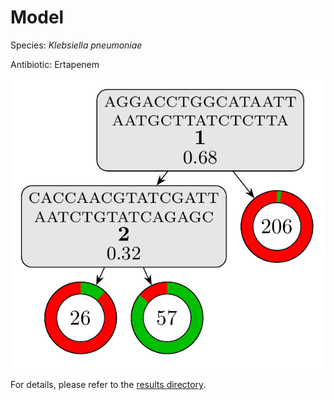 
# Model

Species: *Klebsiella pneumoniae*

Antibiotic: Ertapenem

<a href="./model.pdf"><img src="./model.png" /></a>

For details, please refer to the [results directory](../../../../../results/cart_b/klebsiella%20pneumoniae/ertapenem/repeat_1/).

